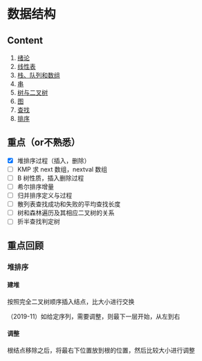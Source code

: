 # 数据结构

## Content

1. [绪论](chap1.md)
2. [线性表](chap2.md)
3. [栈、队列和数组](chap3.md)
4. [串](chap4.md)
5. [树与二叉树](chap5.md)
6. [图](chap6.md)
7. [查找](chap7.md)
8. [排序](chap8.md)

## 重点（or不熟悉）

- [x] 堆排序过程（插入，删除）
- [ ] KMP 求 next 数组，nextval 数组
- [ ] B 树性质，插入删除过程
- [ ] 希尔排序增量
- [ ] 归并排序定义与过程
- [ ] 散列表查找成功和失败的平均查找长度
- [ ] 树和森林遍历及其相应二叉树的关系
- [ ] 折半查找判定树

## 重点回顾

### 堆排序

#### 建堆

按照完全二叉树顺序插入结点，比大小进行交换

（2019-11）如给定序列，需要调整，则最下一层开始，从左到右

#### 调整

根结点移除之后，将最右下位置放到根的位置，然后比较大小进行调整
